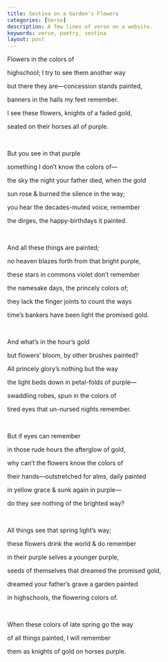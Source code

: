 ```yaml
---
title: Sestina on a Garden's Flowers
categories: [Verse]
description: A few lines of verse on a website.
keywords: verse, poetry, sestina
layout: post
---
```


<p class="hanging">Flowers in the colors of</p>
<p class="hanging">highschool; I try to see them another way</p>
<p class="hanging">but there they are—concession stands painted,</p>
<p class="hanging">banners in the halls my feet remember.</p>
<p class="hanging">I see these flowers, knights of a faded gold,</p>
<p class="hanging">seated on their horses all of purple.</p>

<br>

<p class="hanging">But you see in that purple </p>
<p class="hanging">something I don’t know the colors of—</p>
<p class="hanging">the sky the night your father died, when the gold</p>
<p class="hanging">sun rose & burned the silence in the way;</p>
<p class="hanging">you hear the decades-muted voice, remember</p>
<p class="hanging">the dirges, the happy-birthdays it painted.</p>

<br>

<p class="hanging">And all these things are painted;</p>
<p class="hanging">no heaven blazes forth from that bright purple,</p>
<p class="hanging">these stars in commons violet don’t remember</p>
<p class="hanging">the namesake days, the princely colors of;</p>
<p class="hanging">they lack the finger joints to count the ways</p>
<p class="hanging">time’s bankers have been light the promised gold.</p>

<br>

<p class="hanging">And what’s in the hour’s gold</p>
<p class="hanging">but flowers’ bloom, by other brushes painted?</p>
<p class="hanging">All princely glory’s nothing but the way</p>
<p class="hanging">the light beds down in petal-folds of purple—</p>
<p class="hanging">swaddling robes, spun in the colors of</p>
<p class="hanging">tired eyes that un-nursed nights remember.</p>

<br>

<p class="hanging">But if eyes can remember</p>
<p class="hanging">in those rude hours the afterglow of gold,</p>
<p class="hanging">why can’t the flowers know the colors of</p>
<p class="hanging">their hands—outstretched for alms, daily painted</p>
<p class="hanging">in yellow grace & sunk again in purple—</p>
<p class="hanging">do they see nothing of the brighted way?</p>

<br>

<p class="hanging">All things see that spring light’s way;</p>
<p class="hanging">these flowers drink the world & do remember</p>
<p class="hanging">in their purple selves a younger purple,</p>
<p class="hanging">seeds of themselves that dreamed the promised gold,</p>
<p class="hanging">dreamed your father’s grave a garden painted</p>
<p class="hanging">in highschools, the flowering colors of.</p>

<br>

<p class="hanging">When these colors of late spring go the way</p>
<p class="hanging">of all things painted, I will remember</p>
<p class="hanging">them as knights of gold on horses purple.</p>
